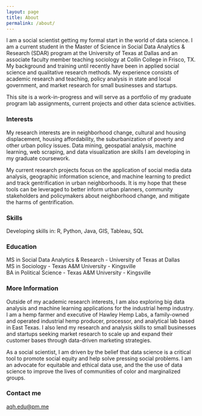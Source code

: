 ```yaml
---
layout: page
title: About
permalink: /about/
---
```


I am a social scientist getting my formal start in the world of data science. I am a current student in the Master of Science in Social Data Analytics & Research (SDAR) program at the University of Texas at Dallas and an associate faculty member teaching sociology at Collin College in Frisco, TX. My background and training until recently have been in applied social science and qualitative research methods. My experience consists of academic research and teaching, policy analysis in state and local government, and market research for small businesses and startups.

This site is a work-in-progress and will serve as a portfolio of my graduate program lab assignments, current projects and other data science activities.

### Interests

My research interests are in neighborhood change, cultural and housing displacement, housing affordability, the suburbanization of poverty and other urban policy issues. Data mining, geospatial analysis, machine learning, web scraping, and data visualization are skills I am developing in my graduate coursework.

My current research projects focus on the application of social media data analysis, geographic information science, and machine learning to predict and track gentrification in urban neighborhoods. It is my hope that these tools can be leveraged to better inform urban planners, community stakeholders and policymakers about neighborhood change, and mitigate the harms of gentrification.

### Skills

Developing skills in: R, Python, Java, GIS, Tableau, SQL

### Education

MS in Social Data Analytics & Research - University of Texas at Dallas <br>
MS in Sociology - Texas A&M University - Kingsville <br>
BA in Political Science - Texas A&M University - Kingsville 

### More Information

Outside of my academic research interests, I am also exploring big data analysis and machine learning applications for the industrial hemp industry. I am a hemp farmer and executive of Hawley Hemp Labs, a family-owned and operated industrial hemp producer, processor, and analytical lab based in East Texas. I also lend my research and analysis skills to small businesses and startups seeking market research to scale up and expand their customer bases through data-driven marketing strategies. 

As a social scientist, I am driven by the belief that data science is a critical tool to promote social equity and help solve pressing social problems. I am an advocate for equitable and ethical data use, and the the use of data science to improve the lives of communities of color and marginalized groups.

### Contact me

[aqh.edu@pm.me](mailto:aqh.edu@pm.me)
